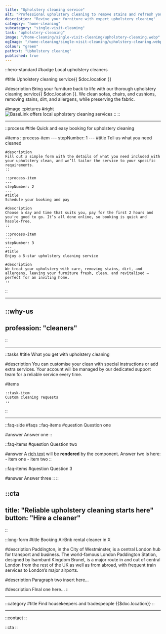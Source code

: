 ```yaml
---
title: "Upholstery cleaning service"
alt: "Professional upholstery cleaning to remove stains and refresh your furniture"
description: "Revive your furniture with expert upholstery cleaning"
category: "home-cleaning"
subcategory: "single-visit-cleaning"
task: "upholstery-cleaning"
image: "/home-cleaning/single-visit-cleaning/upholstery-cleaning.webp"
ogImage: "/home-cleaning/single-visit-cleaning/upholstery-cleaning.webp"
colour: "green"
pathtxt: "Upholstery cleaning"
published: true
---
```


::hero-standard
#badge
Local upholstery cleaners

#title
Upholstery cleaning service{{ $doc.location }}

#description
Bring your furniture back to life with our thorough upholstery cleaning service{{ $doc.location }}. We clean sofas, chairs, and cushions, removing stains, dirt, and allergens, while preserving the fabric.

#image
    ::pictures
    #right
    ![BaseLink offers local upholstery cleaning services](/home-cleaning/single-visit-cleaning/upholstery-cleaning.webp)
    ::
::

---

::process
#title
Quick and easy booking for upholstery cleaning

#items
    ::process-item
    ---
    stepNumber: 1
    ---
    #title
    Tell us what you need cleaned

    #description
    Fill out a simple form with the details of what you need included with your upholstery clean, and we’ll tailor the service to your specific requirements.
    ::
    
    ::process-item
    ---
    stepNumber: 2
    ---
    #title
    Schedule your booking and pay

    #description
    Choose a day and time that suits you, pay for the first 2 hours and you're good to go. It’s all done online, so booking is quick and hassle-free.
    ::

    ::process-item
    ---
    stepNumber: 3
    ---
    #title
    Enjoy a 5-star upholstery cleaning service

    #description
    We treat your upholstery with care, removing stains, dirt, and allergens, leaving your furniture fresh, clean, and revitalised – perfect for an inviting home.
    ::
::

---

::why-us
---
profession: "cleaners"
---
::

---

::tasks
#title
What you get with upholstery cleaning

#description
You can customise your clean with special instructions or add extra services. Your account will be managed by our dedicated support team for a reliable service every time.

#items

    ::task-item
    Custom cleaning requests
    ::
::

---

::faq-side
#faqs
  ::faq-items
  #question
  Question one

  #answer
  Answer one
  ::

  ::faq-items
  #question
  Question two

  #answer
  A [rich text](/services/commercial-cleaning) will be **rendered** by the component.
  Answer two is here:
    - item one
    - item two
  ::

  ::faq-items
  #question
  Question 3

  #answer
  Answer three
  ::
::

::cta
---
title: "Reliable upholstery cleaning starts here"
button: "Hire a cleaner"
---
::

::long-form
#title
Booking AirBnb rental cleaner in X

#description
Paddington, in the City of Westminster, is a central London hub for transport and business. The world-famous London Paddington Station, designed by Isambard Kingdom Brunel, is a major route in and out of central London from the rest of the UK as well as from abroad, with frequent train services to London’s major airports.

#description
Paragraph two insert here...

#description
FInal one here...
::

---

::category
#title
Find housekeepers and tradespeople {{$doc.location}}
::

---

::contact
::

::cta
::